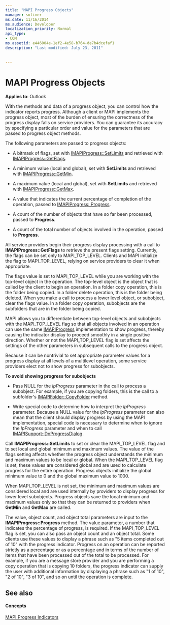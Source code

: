 ```yaml
---
title: "MAPI Progress Objects"
manager: soliver
ms.date: 11/16/2014
ms.audience: Developer
localization_priority: Normal
api_type:
- COM
ms.assetid: e446004e-1ef2-4e58-b764-de7b4dcefaf1
description: "Last modified: July 23, 2011"
 
 
---
```


# MAPI Progress Objects

  
  
**Applies to**: Outlook 
  
With the methods and data of a progress object, you can control how the indicator reports progress. Although a client or MAPI implements the progress object, most of the burden of ensuring the correctness of the progress display falls on service providers. You can guarantee its accuracy by specifying a particular order and value for the parameters that are passed to progress object methods.
  
The following parameters are passed to progress objects:
  
- A bitmask of flags, set with [IMAPIProgress::SetLimits](imapiprogress-setlimits.md) and retrieved with [IMAPIProgress::GetFlags](imapiprogress-getflags.md).
    
- A minimum value (local and global), set with **SetLimits** and retrieved with [IMAPIProgress::GetMin](imapiprogress-getmin.md).
    
- A maximum value (local and global), set with **SetLimits** and retrieved with [IMAPIProgress::GetMax](imapiprogress-getmax.md).
    
- A value that indicates the current percentage of completion of the operation, passed to [IMAPIProgress::Progress](imapiprogress-progress.md).
    
- A count of the number of objects that have so far been processed, passed to **Progress**.
    
- A count of the total number of objects involved in the operation, passed to **Progress**.
    
All service providers begin their progress display processing with a call to **IMAPIProgress::GetFlags** to retrieve the present flags setting. Currently, the flags can be set only to MAPI_TOP_LEVEL. Clients and MAPI initialize the flag to MAPI_TOP_LEVEL, relying on service providers to clear it when appropriate. 
  
The flags value is set to MAPI_TOP_LEVEL while you are working with the top-level object in the operation. The top-level object is the object that is called by the client to begin an operation. In a folder copy operation, this is the folder being copied. In a folder delete operation, this is the folder being deleted. When you make a call to process a lower level object, or subobject, clear the flags value. In a folder copy operation, subobjects are the subfolders that are in the folder being copied. 
  
MAPI allows you to differentiate between top-level objects and subobjects with the MAPI_TOP_LEVEL flag so that all objects involved in an operation can use the same [IMAPIProgress](imapiprogressiunknown.md) implementation to show progress, thereby causing the indicator display to proceed smoothly in a single positive direction. Whether or not the MAPI_TOP_LEVEL flag is set affects the settings of the other parameters in subsequent calls to the progress object. 
  
Because it can be nontrivial to set appropriate parameter values for a progress display at all levels of a multilevel operation, some service providers elect not to show progress for subobjects. 
  
 **To avoid showing progress for subobjects**
  
- Pass NULL for the  _lpProgress_ parameter in the call to process a subobject. For example, if you are copying folders, this is the call to a subfolder's [IMAPIFolder::CopyFolder](imapifolder-copyfolder.md) method. 
    
- Write special code to determine how to interpret the  _lpProgress_ parameter. Because a NULL value for the  _lpProgress_ parameter can also mean that the client should display progress by using the MAPI implementation, special code is necessary to determine when to ignore the  _lpProgress_ parameter and when to call [IMAPISupport::DoProgressDialog](imapisupport-doprogressdialog.md).
    
Call **IMAPIProgress::SetLimits** to set or clear the MAPI_TOP_LEVEL flag and to set local and global minimum and maximum values. The value of the flags setting affects whether the progress object understands the minimum and maximum values to be local or global. When the MAPI_TOP_LEVEL flag is set, these values are considered global and are used to calculate progress for the entire operation. Progress objects initialize the global minimum value to 0 and the global maximum value to 1000. 
  
When MAPI_TOP_LEVEL is not set, the minimum and maximum values are considered local and are used internally by providers to display progress for lower level subobjects. Progress objects save the local minimum and maximum values only so that they can be returned to providers when **GetMin** and **GetMax** are called. 
  
The value, object count, and object total parameters are input to the **IMAPIProgress::Progress** method. The value parameter, a number that indicates the percentage of progress, is required. If the MAPI_TOP_LEVEL flag is set, you can also pass an object count and an object total. Some clients use these values to display a phrase such as "5 items completed out of 10" with the progress indicator. Progress on an operation can be reported strictly as a percentage or as a percentage and in terms of the number of items that have been processed out of the total to be processed. For example, if you are a message store provider and you are performing a copy operation that is copying 10 folders, the progress indicator can supply the user with additional information by displaying a phrase such as "1 of 10", "2 of 10", "3 of 10", and so on until the operation is complete. 
  
## See also

#### Concepts

[MAPI Progress Indicators](mapi-progress-indicators.md)

